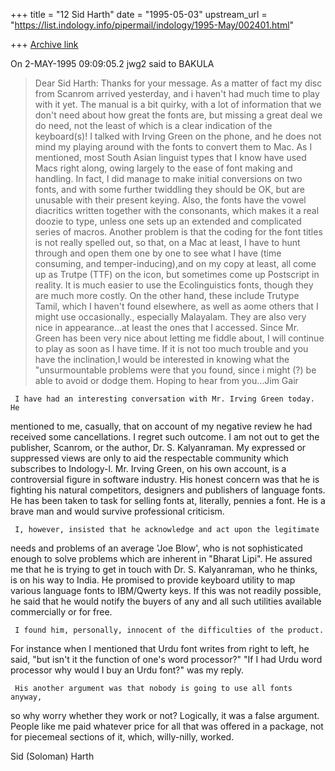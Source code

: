 +++
title = "12 Sid Harth"
date = "1995-05-03"
upstream_url = "https://list.indology.info/pipermail/indology/1995-May/002401.html"

+++
[Archive link](https://list.indology.info/pipermail/indology/1995-May/002401.html)

On  2-MAY-1995 09:09:05.2 jwg2 said to BAKULA
   > Dear Sid Harth:
   > Thanks for your message. As a matter of fact my disc from Scanrom
   >arrived yesterday, and i haven't had much time to play with it yet.
   >The manual is a bit quirky, with a lot of information that we don't
   >need about how great the fonts are, but missing a great deal we do
   >need, not the least of which is a clear indication of the keyboard(s)!
   >I talked with Irving Green on the phone, and he does not mind my
   >playing around with the fonts to convert them to Mac. As I mentioned,
   >most South Asian linguist types that I know have used Macs right
   >along, owing largely to  the ease of font making and handling. In
   >fact, I did manage to make initial conversions on two fonts, and with
   >some further twiddling  they should be OK, but are unusable with their
   >present keying. Also, the fonts have the vowel diacritics written
   >together with the consonants, which makes it a real doozie to type,
   >unless one sets up an extended and complicated series of macros.
   >Another problem is that the coding for the font titles is not really
   >spelled out, so that, on a Mac at least, I have to hunt through and
   >open them one by one to see what I have (time consuming, and
   >temper-inducing),and on my copy at least, all come up as Trutpe (TTF)
   >on the icon, but sometimes come up Postscript in reality. It is much
   >easier to use the Ecolinguistics fonts, though they are much more
   >costly. On the other hand, these include Trutype Tamil, which I
   >haven't found elsewhere, as well as aome others that I might use
   >occasionally., especially Malayalam. They are also very nice in
   >appearance...at least the ones that I accessed. Since Mr. Green has
   >been very nice about letting me fiddle about, I will continue to play
   >as soon as I have time. If it is not too much trouble and you have the
   >inclination,I would be interested in knowing what the "unsurmountable
   >problems were that you found, since i might (?) be able to avoid or
   >dodge them. Hoping to hear from you...Jim Gair

     I have had an interesting conversation with Mr. Irving Green today. He
mentioned to me, casually, that on account of my negative review he had
received some cancellations. I regret such outcome. I am not out to get the
publisher, Scanrom, or the author, Dr. S. Kalyanraman. My expressed or
suppressed views are only to aid the respectable community which subscribes
to Indology-l. Mr. Irving Green, on his own account, is a controversial
figure in software industry. His honest concern was that he is fighting his
natural competitors, designers and publishers of language fonts. He has been
taken to task for selling fonts at, literally, pennies a font. He is a brave
man and would survive professional criticism.

     I, however, insisted that he acknowledge and act upon the legitimate
needs and problems of an average 'Joe Blow', who is not sophisticated enough
to solve problems which are inherent in "Bharat Lipi". He assured me that he
is trying to get in touch with Dr. S. Kalyanraman, who he thinks, is on his
way to India. He promised to provide keyboard utility to map various
language fonts to IBM/Qwerty keys. If this was not readily possible, he said
that he would notify the buyers of any and all such utilities available
commercially or for free.

     I found him, personally, innocent of the difficulties of the product.
For instance when I mentioned that Urdu font writes from right to left, he
said, "but isn't it the function of one's word processor?" "If I had Urdu
word processor why would I buy an Urdu font?" was my reply.

     His another argument was that nobody is going to use all fonts anyway,
so why worry whether they work or not? Logically, it was a false argument.
People like me paid whatever price for all that was offered in a package,
not for piecemeal sections of it, which, willy-nilly, worked.

Sid (Soloman) Harth







